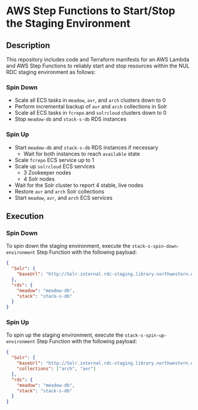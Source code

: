 # AWS Step Functions to Start/Stop the Staging Environment

## Description

This repository includes code and Terraform manifests for an AWS Lambda and AWS Step Functions to reliably start and stop 
resources within the NUL RDC staging environment as follows:

### Spin Down

- Scale all ECS tasks in `meadow`, `avr`, and `arch` clusters down to 0
- Perform incremental backup of `avr` and `arch` collections in Solr
- Scale all ECS tasks in `fcrepo` and `solrcloud` clusters down to 0
- Stop `meadow-db` and `stack-s-db` RDS instances

### Spin Up

- Start `meadow-db` and `stack-s-db` RDS instances if necessary
  - Wait for both instances to reach `available` state
- Scale `fcrepo` ECS service up to 1
- Scale up `solrcloud` ECS services
  - 3 Zookeeper nodes
  - 4 Solr nodes
- Wait for the Solr cluster to report 4 stable, live nodes
- Restore `avr` and `arch` Solr collections
- Start `meadow`, `avr`, and `arch` ECS services

## Execution

### Spin Down

To spin down the staging environment, execute the `stack-s-spin-down-environment` Step Function with the following payload:

```json
{
  "Solr": {
    "baseUrl": "http://Solr.internal.rdc-staging.library.northwestern.edu:8983/Solr/",
  },
  "rds": {
    "meadow": "meadow-db",
    "stack": "stack-s-db"
  }
}
```

### Spin Up

To spin up the staging environment, execute the `stack-s-spin-up-environment` Step Function with the following payload:

```json
{
  "Solr": {
    "baseUrl": "http://Solr.internal.rdc-staging.library.northwestern.edu:8983/Solr/",
    "collections": ["arch", "avr"]
  },
  "rds": {
    "meadow": "meadow-db",
    "stack": "stack-s-db"
  }
}
```